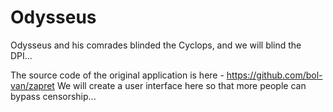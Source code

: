 # Odysseus
Odysseus and his comrades blinded the Cyclops, and we will blind the DPI...

The source code of the original application is here - https://github.com/bol-van/zapret
We will create a user interface here so that more people can bypass censorship...
